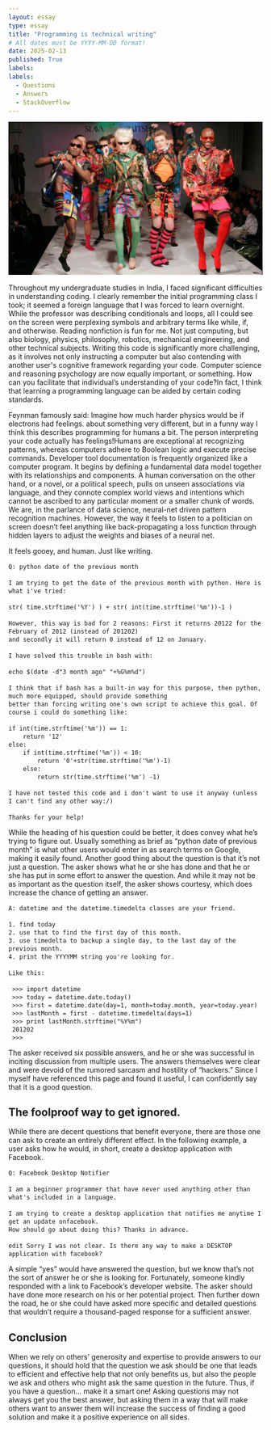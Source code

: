 ```yaml
---
layout: essay
type: essay
title: "Programming is technical writing"
# All dates must be YYYY-MM-DD format!
date: 2025-02-13
published: True
labels:
labels:
  - Questions
  - Answers
  - StackOverflow
---
```


<img width="800px" class="rounded float-start pe-4" src="../img/smart-questions/codestyle.png">

Throughout my undergraduate studies in India, I faced significant difficulties in understanding coding. I clearly remember the initial programming class I took; it seemed a foreign language that I was forced to learn overnight. While the professor was describing conditionals and loops, all I could see on the screen were perplexing symbols and arbitrary terms like while, if, and otherwise. Reading nonfiction is fun for me. Not just computing, but also biology, physics, philosophy, robotics, mechanical engineering, and other technical subjects.
Writing this code is significantly more challenging, as it involves not only instructing a computer but also contending with another user's cognitive framework regarding your code. Computer science and reasoning psychology are now equally important, or something. How can you facilitate that individual’s understanding of your code?In fact, I think that learning a programming language can be aided by certain coding standards.



Feynman famously said: Imagine how much harder physics would be if electrons had feelings. about something very different, but in a funny way I think this describes programming for humans a bit. The person interpreting your code actually has feelings!Humans are exceptional at recognizing patterns, whereas computers adhere to Boolean logic and execute precise commands. Developer tool documentation is frequently organized like a computer program. It begins by defining a fundamental data model together with its relationships and components. 
A human conversation on the other hand, or a novel, or a political speech, pulls on unseen associations via language, and they connote complex world views and intentions which cannot be ascribed to any particular moment or a smaller chunk of words. We are, in the parlance of data science, neural-net driven pattern recognition machines. However, the way it feels to listen to a politician on screen doesn’t feel anything like back-propagating a loss function through hidden layers to adjust the weights and biases of a neural net.

It feels gooey, and human. Just like writing.

```
Q: python date of the previous month

I am trying to get the date of the previous month with python. Here is what i've tried:

str( time.strftime('%Y') ) + str( int(time.strftime('%m'))-1 )

However, this way is bad for 2 reasons: First it returns 20122 for the February of 2012 (instead of 201202) 
and secondly it will return 0 instead of 12 on January.

I have solved this trouble in bash with:

echo $(date -d"3 month ago" "+%G%m%d")

I think that if bash has a built-in way for this purpose, then python, much more equipped, should provide something 
better than forcing writing one's own script to achieve this goal. Of course i could do something like:

if int(time.strftime('%m')) == 1:
    return '12'
else:
    if int(time.strftime('%m')) < 10:
        return '0'+str(time.strftime('%m')-1)
    else:
        return str(time.strftime('%m') -1)
        
I have not tested this code and i don't want to use it anyway (unless I can't find any other way:/)

Thanks for your help!
```

While the heading of his question could be better, it does convey what he’s trying to figure out. Usually something as brief as “python date of previous month” is what other users would enter in as search terms on Google, making it easily found. Another good thing about the question is that it’s not just a question. The asker shows what he or she has done and that he or she has put in some effort to answer the question. And while it may not be as important as the question itself, the asker shows courtesy, which does increase the chance of getting an answer.

```
A: datetime and the datetime.timedelta classes are your friend.

1. find today
2. use that to find the first day of this month.
3. use timedelta to backup a single day, to the last day of the previous month.
4. print the YYYYMM string you're looking for.

Like this:

 >>> import datetime
 >>> today = datetime.date.today()
 >>> first = datetime.date(day=1, month=today.month, year=today.year)
 >>> lastMonth = first - datetime.timedelta(days=1)
 >>> print lastMonth.strftime("%Y%m")
 201202
 >>>

```
 
The asker received six possible answers, and he or she was successful in inciting discussion from multiple users. The answers themselves were clear and were devoid of the rumored sarcasm and hostility of “hackers.” Since I myself have referenced this page and found it useful, I can confidently say that it is a good question.

## The foolproof way to get ignored.

While there are decent questions that benefit everyone, there are those one can ask to create an entirely different effect. In the following example, a user asks how he would, in short, create a desktop application with Facebook.

```
Q: Facebook Desktop Notifier

I am a beginner programmer that have never used anything other than what's included in a language.

I am trying to create a desktop application that notifies me anytime I get an update onfacebook. 
How should go about doing this? Thanks in advance.

edit Sorry I was not clear. Is there any way to make a DESKTOP application with facebook?
```

A simple “yes” would have answered the question, but we know that’s not the sort of answer he or she is looking for. Fortunately, someone kindly responded with a link to Facebook’s developer website. The asker should have done more research on his or her potential project. Then further down the road, he or she could have asked more specific and detailed questions that wouldn’t require a thousand-paged response for a sufficient answer.

## Conclusion

When we rely on others’ generosity and expertise to provide answers to our questions, it should hold that the question we ask should be one that leads to efficient and effective help that not only benefits us, but also the people we ask and others who might ask the same question in the future. Thus, if you have a question… make it a smart one! Asking questions may not always get you the best answer, but asking them in a way that will make others want to answer them will increase the success of finding a good solution and make it a positive experience on all sides.
